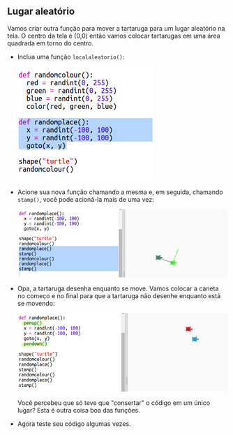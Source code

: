 ## Lugar aleatório

Vamos criar outra função para mover a tartaruga para um lugar aleatório na tela. O centro da tela é (0,0) então vamos colocar tartarugas em uma área quadrada em torno do centro.

+ Inclua uma função `localaleatorio()`:
    
    ![captura de tela](images/modern-place-function.png)

+ Acione sua nova função chamando a mesma e, em seguida, chamando `stamp()`, você pode acioná-la mais de uma vez:
    
    ![captura de tela](images/modern-call-place.png)

+ Opa, a tartaruga desenha enquanto se move. Vamos colocar a caneta no começo e no final para que a tartaruga não desenhe enquanto está se movendo:
    
    ![captura de tela](images/modern-place-pen.png)
    
    Você percebeu que só teve que "consertar" o código em um único lugar? Esta é outra coisa boa das funções.

+ Agora teste seu código algumas vezes.